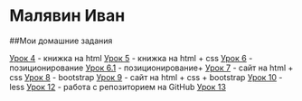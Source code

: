 # Малявин Иван
##Мои домашние задания

[Урок 4](адрес "Описание") - книжка на html
[Урок 5](адрес "Описание") - книжка на html + css
[Урок 6](адрес "Описание") - позиционирование
[Урок 6.1](адрес "Описание") - позиционирование+
[Урок 7](адрес "Описание") - сайт на html + css
[Урок 8](адрес "Описание") - bootstrap
[Урок 9](адрес "Описание") - сайт на html + css + bootstrap
[Урок 10](адрес "Описание") - less
[Урок 12](адрес "Описание") - работа с репозиторием на GitHub
[Урок 13](адрес "Описание")
